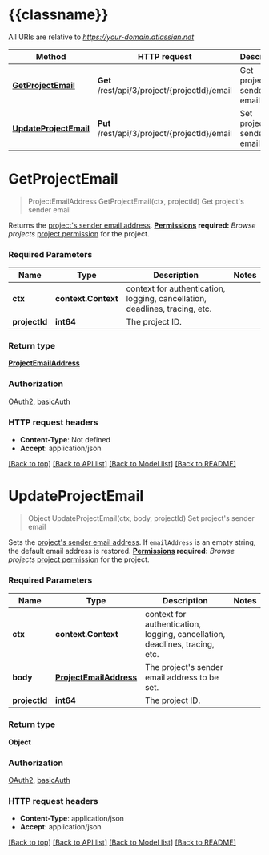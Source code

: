 # {{classname}}

All URIs are relative to *https://your-domain.atlassian.net*

Method | HTTP request | Description
------------- | ------------- | -------------
[**GetProjectEmail**](ProjectEmailApi.md#GetProjectEmail) | **Get** /rest/api/3/project/{projectId}/email | Get project&#x27;s sender email
[**UpdateProjectEmail**](ProjectEmailApi.md#UpdateProjectEmail) | **Put** /rest/api/3/project/{projectId}/email | Set project&#x27;s sender email

# **GetProjectEmail**
> ProjectEmailAddress GetProjectEmail(ctx, projectId)
Get project's sender email

Returns the [project's sender email address](https://confluence.atlassian.com/x/dolKLg).  **[Permissions](#permissions) required:** *Browse projects* [project permission](https://confluence.atlassian.com/x/yodKLg) for the project.

### Required Parameters

Name | Type | Description  | Notes
------------- | ------------- | ------------- | -------------
 **ctx** | **context.Context** | context for authentication, logging, cancellation, deadlines, tracing, etc.
  **projectId** | **int64**| The project ID. | 

### Return type

[**ProjectEmailAddress**](ProjectEmailAddress.md)

### Authorization

[OAuth2](../README.md#OAuth2), [basicAuth](../README.md#basicAuth)

### HTTP request headers

 - **Content-Type**: Not defined
 - **Accept**: application/json

[[Back to top]](#) [[Back to API list]](../README.md#documentation-for-api-endpoints) [[Back to Model list]](../README.md#documentation-for-models) [[Back to README]](../README.md)

# **UpdateProjectEmail**
> Object UpdateProjectEmail(ctx, body, projectId)
Set project's sender email

Sets the [project's sender email address](https://confluence.atlassian.com/x/dolKLg).  If `emailAddress` is an empty string, the default email address is restored.  **[Permissions](#permissions) required:** *Browse projects* [project permission](https://confluence.atlassian.com/x/yodKLg) for the project.

### Required Parameters

Name | Type | Description  | Notes
------------- | ------------- | ------------- | -------------
 **ctx** | **context.Context** | context for authentication, logging, cancellation, deadlines, tracing, etc.
  **body** | [**ProjectEmailAddress**](ProjectEmailAddress.md)| The project&#x27;s sender email address to be set. | 
  **projectId** | **int64**| The project ID. | 

### Return type

**Object**

### Authorization

[OAuth2](../README.md#OAuth2), [basicAuth](../README.md#basicAuth)

### HTTP request headers

 - **Content-Type**: application/json
 - **Accept**: application/json

[[Back to top]](#) [[Back to API list]](../README.md#documentation-for-api-endpoints) [[Back to Model list]](../README.md#documentation-for-models) [[Back to README]](../README.md)

